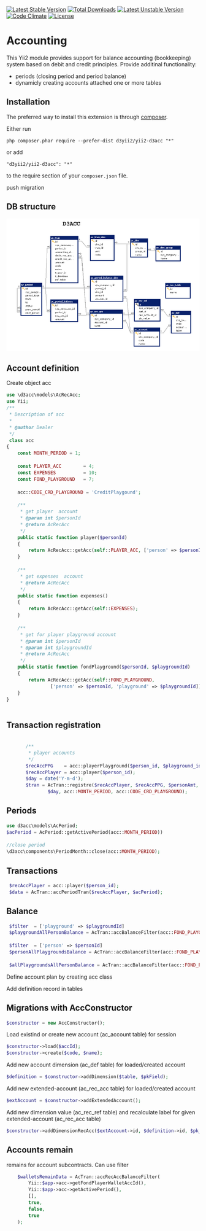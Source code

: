 [![Latest Stable Version](https://poser.pugx.org/d3yii2/yii2-d3acc/v/stable)](https://packagist.org/packages/d3yii2/yii2-d3acc)
[![Total Downloads](https://poser.pugx.org/d3yii2/yii2-d3acc/downloads)](https://packagist.org/packages/d3yii2/yii2-d3acc)
[![Latest Unstable Version](https://poser.pugx.org/d3yii2/yii2-d3acc/v/unstable)](https://packagist.org/packages/d3yii2/yii2-d3acc)
[![Code Climate](https://img.shields.io/codeclimate/github/d3yii2/yii2-d3acc.svg)](https://codeclimate.com/github/d3yii2/yii2-d3acc)
[![License](https://poser.pugx.org/d3yii2/yii2-d3acc/license)](https://packagist.org/packages/d3yii2/yii2-d3acc)

Accounting
==========
This Yii2 module provides support for balance accounting (bookkeeping) system based on debit and credit principles.
Provide additinal functionality:
* periods (closing period and period balance)
* dynamicly creating accounts attached one or more tables

Installation
------------

The preferred way to install this extension is through [composer](http://getcomposer.org/download/).

Either run

```
php composer.phar require --prefer-dist d3yii2/yii2-d3acc "*"
```

or add

```
"d3yii2/yii2-d3acc": "*"
```

to the require section of your `composer.json` file.

push migration

DB structure
------------

![DB Schema](https://github.com/d3yii2/yii2-d3acc/blob/master/doc/DbSchema.png "DB Schema")


Account definition
------------------

Create object acc

```php
use \d3acc\models\AcRecAcc;
use Yii;
/**
 * Description of acc
 *
 * @author Dealer
 */
 class acc
{
    const MONTH_PERIOD = 1;

    const PLAYER_ACC        = 4;
    const EXPENSES          = 10;
    const FOND_PLAYGROUND   = 7;
    
    acc::CODE_CRD_PLAYGROUND = 'CreditPlaygound';

    /**
     * get player  account
     * @param int $personId
     * @return AcRecAcc
     */
    public static function player($personId)
    {
        return AcRecAcc::getAcc(self::PLAYER_ACC, ['person' => $personId]);
    }

    /**
     * get expenses  account
     * @return AcRecAcc
     */
    public static function expenses()
    {
        return AcRecAcc::getAcc(self::EXPENSES);
    }
    
    /**
     * get for player playground account
     * @param int $personId
     * @param int $playgroundId
     * @return AcRecAcc
     */
    public static function fondPlayground($personId, $playgroundId)
    {
        return AcRecAcc::getAcc(self::FOND_PLAYGROUND,
                ['person' => $personId, 'playground' => $playgroundId]);
    }    
}
 
```

Transaction registration
------------------------

```php

       /**
        * player accounts
        */
       $recAccPPG    = acc::playerPlayground($person_id, $playground_id);
       $recAccPlayer = acc::player($person_id);
       $day = date('Y-m-d');
       $tran = AcTran::registre($recAccPlayer, $recAccPPG, $personAmt,
               $day, acc::MONTH_PERIOD, acc::CODE_CRD_PLAYGROUND);


```

Periods
-------

```php
use d3acc\models\AcPeriod;
$acPeriod = AcPeriod::getActivePeriod(acc::MONTH_PERIOD))

//close period
\d3acc\components\PeriodMonth::close(acc::MONTH_PERIOD);


```


Transactions
------------

```php
 $recAccPlayer = acc::player($person_id);
 $data = AcTran::accPeriodTran($recAccPlayer, $acPeriod);

```


Balance
------



```php
 $filter  = ['playground' => $playgroundId]
 $playgroundAllPersonBalance = AcTran::accBalanceFilter(acc::FOND_PLAYGROUND, $acPeriod,$filter);
 
 $filter  = ['person' => $personId]
 $personAllPlaygroundsBalance = AcTran::accBalanceFilter(acc::FOND_PLAYGROUND, $acPeriod,$filter);
 
 $allPlaygroundsAllPersonBalance = AcTran::accBalanceFilter(acc::FOND_PLAYGROUND, $acPeriod,[]);


```

Define account plan by creating acc class

Add definition record in tables


Migrations with AccConstructor
------
```php
$constructor = new AccConstructor();
```
Load existind or create new account (ac_account table) for session
```php
$constructor->load($accId);
$constructor->create($code, $name);
```
Add new account dimension (ac_def table) for loaded/created account
```php
$definition = $constructor->addDimension($table, $pkField);
```
Add new extended-account (ac_rec_acc table) for loaded/created account
```php
$extAccount = $constructor->addExtendedAccount();
```
Add new dimension value (ac_rec_ref table) and recalculate label for given extended-account (ac_rec_acc table)
```php
$constructor->addDimensionRecAcc($extAccount->id, $definition->id, $pk_value);
```

Accounts remain
------------

remains for account subcontracts. Can use filter
```php
    $walletsRemainData = AcTran::accRecAccBalanceFilter(
        Yii::$app->acc->getFondPlayerWalletAccId(),
        Yii::$app->acc->getActivePeriod(),
        [],
        true,
        false,
        true
    );

```